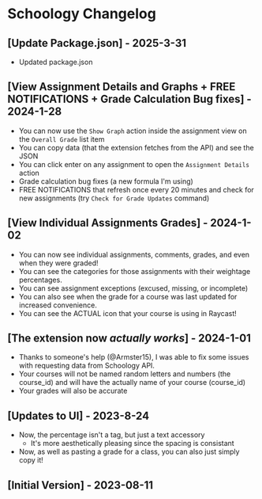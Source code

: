 # Schoology Changelog

## [Update Package.json] - 2025-3-31
- Updated package.json

## [View Assignment Details and Graphs + FREE NOTIFICATIONS + Grade Calculation Bug fixes] - 2024-1-28
- You can now use the `Show Graph` action inside the assignment view on the `Overall Grade` list item
- You can copy data (that the extension fetches from the API) and see the JSON
- You can click enter on any assignment to open the `Assignment Details` action
- Grade calculation bug fixes (a new formula I'm using)
- FREE NOTIFICATIONS that refresh once every 20 minutes and check for new assignments (try `Check for Grade Updates` command)

## [View Individual Assignments Grades] - 2024-1-02
- You can now see individual assignments, comments, grades, and even when they were graded!
- You can see the categories for those assignments with their weightage percentages.
- You can see assignment exceptions (excused, missing, or incomplete)
- You can also see when the grade for a course was last updated for increased convenience.
- You can see the ACTUAL icon that your course is using in Raycast!

## [The extension now *actually works*] - 2024-1-01
- Thanks to someone's help (@Armster15), I was able to fix some issues with requesting data from Schoology API.
- Your courses will not be named random letters and numbers (the course_id) and will have the actually name of your course (course_id)
- Your grades will also be accurate

## [Updates to UI] - 2023-8-24
- Now, the percentage isn't a tag, but just a text accessory
    - It's more aesthetically pleasing since the spacing is consistant
- Now, as well as pasting a grade for a class, you can also just simply copy it!

## [Initial Version] - 2023-08-11